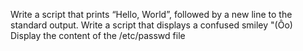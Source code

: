 Write a script that prints “Hello, World”, followed by a new line to the standard output.
Write a script that displays a confused smiley "(Ôo)
Display the content of the /etc/passwd file
